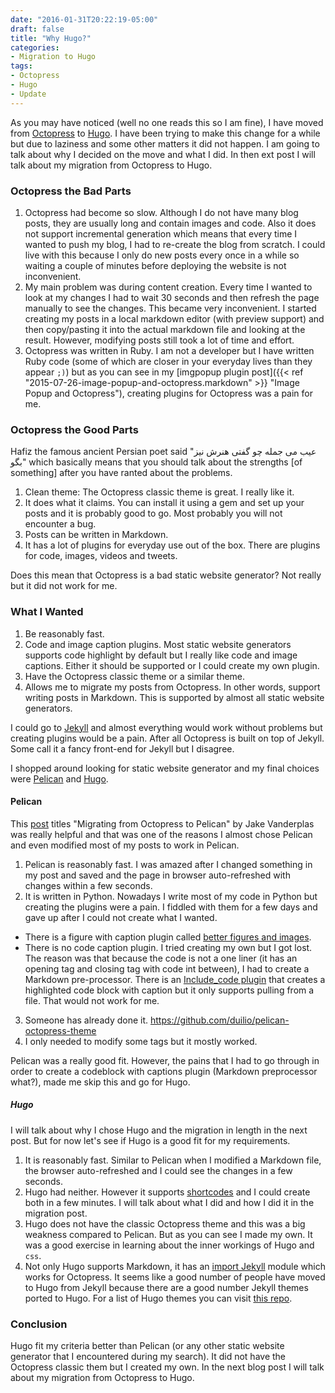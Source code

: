 ```yaml
---
date: "2016-01-31T20:22:19-05:00"
draft: false
title: "Why Hugo?"
categories:
- Migration to Hugo
tags:
- Octopress
- Hugo
- Update
---
```


As you may have noticed (well no one reads this so I am fine), I have moved from [Octopress][octopress-link] to [Hugo][hugo-link]. I have been trying to make this change for a while but due to laziness and some other matters it did not happen. I am going to talk about why I decided on the move and what I did. In then ext post I will talk about my migration from Octopress to Hugo.

[octopress-link]: http://octopress.org
[hugo-link]: https://gohugo.io

<!--more-->

### Octopress the Bad Parts

1. Octopress had become so slow. Although I do not have many blog posts, they are usually long and contain images and code. Also it does not support incremental generation which means that every time I wanted to push my blog, I had to re-create the blog from scratch. I could live with this because I only do new posts every once in a while so waiting a couple of minutes before deploying the website is not inconvenient.
2. My main problem was during content creation. Every time I wanted to look at my changes I had to wait 30 seconds and then refresh the page manually to see the changes. This became very inconvenient. I started creating my posts in a local markdown editor (with preview support) and then copy/pasting it into the actual markdown file and looking at the result. However, modifying posts still took a lot of time and effort.
3. Octopress was written in Ruby. I am not a developer but I have written Ruby code (some of which are closer in your everyday lives than they appear `;)`) but as you can see in my [imgpopup plugin post]({{< ref "2015-07-26-image-popup-and-octopress.markdown" >}} "Image Popup and Octopress"), creating plugins for Octopress was a pain for me.

### Octopress the Good Parts
Hafiz the famous ancient Persian poet said "عیب می جمله چو گفتی هنرش نیز بگو" which basically means that you should talk about the strengths [of something] after you have ranted about the problems.

1. Clean theme: The Octopress classic theme is great. I really like it.
2. It does what it claims. You can install it using a gem and set up your posts and it is probably good to go. Most probably you will not encounter a bug.
3. Posts can be written in Markdown.
4. It has a lot of plugins for everyday use out of the box. There are plugins for code, images, videos and tweets.

Does this mean that Octopress is a bad static website generator? Not really but it did not work for me.

### What I Wanted

1. Be reasonably fast.
2. Code and image caption plugins. Most static website generators supports code highlight by default but I really like code and image captions. Either it should be supported or I could create my own plugin.
3. Have the Octopress classic theme or a similar theme.
4. Allows me to migrate my posts from Octopress. In other words, support writing posts in Markdown. This is supported by almost all static website generators.

I could go to [Jekyll][jekyll-link] and almost everything would work without problems but creating plugins would be a pain. After all Octopress is built on top of Jekyll. Some call it a fancy front-end for Jekyll but I disagree.

I shopped around looking for static website generator and my final choices were [Pelican][pelican-link] and [Hugo][hugo-link].

#### Pelican
This [post](https://jakevdp.github.io/blog/2013/05/07/migrating-from-octopress-to-pelican/) titles "Migrating from Octopress to Pelican" by Jake Vanderplas was really helpful and that was one of the reasons I almost chose Pelican and even modified most of my posts to work in Pelican.

1. Pelican is reasonably fast. I was amazed after I changed something in my post and saved and the page in browser auto-refreshed with changes within a few seconds.
2. It is written in Python. Nowadays I write most of my code in Python but creating the plugins were a pain. I fiddled with them for a few days and gave up after I could not create what I wanted.
  * There is a figure with caption plugin called [better figures and images](https://github.com/getpelican/pelican-plugins/tree/master/better_figures_and_images).
  * There is no code caption plugin. I tried creating my own but I got lost. The reason was that because the code is not a one liner (it has an opening tag and closing tag with code int between), I had to create a Markdown pre-processor. There is an [Include_code plugin](https://github.com/getpelican/pelican-plugins/blob/master/liquid_tags/include_code.py) that creates a highlighted code block with caption but it only supports pulling from a file. That would not work for me.
3. Someone has already done it. https://github.com/duilio/pelican-octopress-theme
4. I only needed to modify some tags but it mostly worked.

Pelican was a really good fit. However, the pains that I had to go through in order to create a codeblock with captions plugin (Markdown preprocessor what?), made me skip this and go for Hugo.

##### Hugo
I will talk about why I chose Hugo and the migration in length in the next post. But for now let's see if Hugo is a good fit for my requirements.

1. It is reasonably fast. Similar to Pelican when I modified a Markdown file, the browser auto-refreshed and I could see the changes in a few seconds.
2. Hugo had neither. However it supports [shortcodes](https://gohugo.io/extras/shortcodes/) and I could create both in a few minutes. I will talk about what I did and how I did it in the migration post.
3. Hugo does not have the classic Octopress theme and this was a big weakness compared to Pelican. But as you can see I made my own. It was a good exercise in learning about the inner workings of Hugo and `css`.
4. Not only Hugo supports Markdown, it has an [import Jekyll](https://gohugo.io/commands/hugo_import_jekyll/) module which works for Octopress. It seems like a good number of people have moved to Hugo from Jekyll because there are a good number Jekyll themes ported to Hugo. For a list of Hugo themes you can visit [this repo](https://github.com/spf13/hugoThemes/).

### Conclusion
Hugo fit my criteria better than Pelican (or any other static website generator that I encountered during my search). It did not have the Octopress classic them but I created my own. In the next blog post I will talk about my migration from Octopress to Hugo.

<!-- links -->
[jekyll-link]: https://jekyllrb.com/
[pelican-link]: http://blog.getpelican.com/
